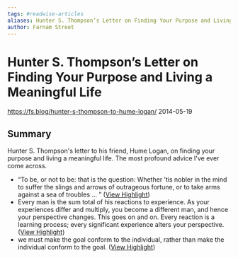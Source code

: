 ```yaml
---
tags: #readwise-articles
aliases: Hunter S. Thompson’s Letter on Finding Your Purpose and Living a Meaningful Life
author: Farnam Street
---
```

# Hunter S. Thompson’s Letter on Finding Your Purpose and Living a Meaningful Life

https://fs.blog/hunter-s-thompson-to-hume-logan/
2014-05-19
## Summary
Hunter S. Thompson's letter to his friend, Hume Logan, on finding your purpose and living a meaningful life. The most profound advice I've ever come across.

- “To be, or not to be: that is the question: Whether ’tis nobler in the mind to suffer the slings and arrows of outrageous fortune, or to take arms against a sea of troubles … ” ([View Highlight](https://read.readwise.io/read/01hb49b1gst1bh1gjxce4b8mqw))
- Every man is the sum total of his reactions to experience. As your experiences differ and multiply, you become a different man, and hence your perspective changes. This goes on and on. Every reaction is a learning process; every significant experience alters your perspective. ([View Highlight](https://read.readwise.io/read/01hb49e917daj3jkvx3qxfprzh))
- we must make the goal conform to the individual, rather than make the individual conform to the goal. ([View Highlight](https://read.readwise.io/read/01hb49jmvgd3d75gtfrsqhh2xn))
